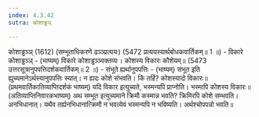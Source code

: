 ```yaml
---
index: 4.3.42
sutra: कोशाड्ढञ्

---
```

 कोशाड्ढञ्ञ् (1612) (सम्भूताधिकरणे ढञ्ञ्प्रत्ययः) (5472 प्रत्ययस्यार्थबोधकवार्तिकम्॥ 1 ॥) - विकारे कोशाड्ढञ्ञ् - (भाष्यम्) विकारे कोशाड्ढञ्ञ्वक्तव्यः। कोशस्य विकारः कौशेयम्॥ (5473 उत्तरसूत्रानुपपत्तिदर्शकवार्तिकम्॥ 2 ॥) - संभूते ह्यर्थानुपपत्तिः - (भाष्यम्) संभूत इति ह्युच्यमानेऽर्थस्यानुपपत्तिः स्यात्। न ह्यदः कोशे संभवति। किं तर्हि? कोशस्यादो विकारः॥ (प्रथमवार्तिकातिव्याप्तिदर्शकं भाष्यम्) यदि विकार इत्युच्यते, भस्मन्यपि प्राप्नोति। भस्मापि कोशस्य विकारः॥ (अतिव्याप्तिनिवारकभाष्यम्) अथ सम्भूत इत्युच्यमाने क्रिमौ कस्मान्न भवति? क्रिमिरपि कोशे सम्भवति। अनभिधानात्। यथैव तर्ह्यनभिधानात्क्रिमौ न भवत्येवं भस्मन्यपि न भविष्यति। अर्थश्चोपपन्नो भवति॥ 